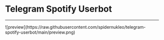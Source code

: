 <h1>Telegram Spotify Userbot</h1>
<hr>
![preview](https://raw.githubusercontent.com/spidernukleo/telegram-spotify-userbot/main/preview.png)

